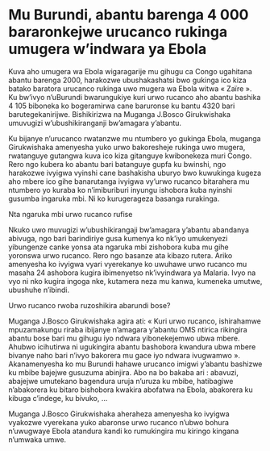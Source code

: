 # Mu Burundi, abantu barenga 4 000 bararonkejwe urucanco rukinga umugera w’indwara ya Ebola

Kuva aho umugera wa Ebola wigaragarije mu gihugu ca Congo ugahitana abantu barenga 2000, harakozwe ubushakashatsi bwo gukinga ico kiza batako baratora urucanco rukinga uwo mugera wa Ebola witwa « Zaïre ». Ku bw’ivyo n’uBurundi bwarungukiye kuri urwo rucanco aho abantu bashika 4 105 biboneka ko bogeramirwa cane baruronse ku bantu 4320 bari barutegekanirijwe. Bishikirizwa na Muganga J.Bosco Girukwishaka umuvugizi w’ubushikiranganji bw’amagara y’abantu.

Ku bijanye n’urucanco rwatanzwe mu ntumbero yo gukinga Ebola, muganga Girukwishaka amenyesha yuko urwo bakoresheje rukinga uwo mugera, rwatanguye gutangwa kuva ico kiza gitanguye kwibonekeza muri Congo. Rero ngo kubera ko abantu bari batanguye gupfa ku bwinshi, ngo harakozwe ivyigwa vyinshi cane bashakisha uburyo bwo kuwukinga kugeza aho mbere ico gihe banarutanga ivyigwa vy’urwo rucanco bitarahera mu ntumbero yo kuraba ko n’imiburiburi inyungu ishobora kuba nyinshi gusumba ingaruka mbi. Ni ko kurugerageza basanga rurakinga.

Nta ngaruka mbi urwo rucanco rufise

Nkuko uwo muvugizi w’ubushikirangaji bw’amagara y’abantu abandanya abivuga, ngo bari barindiriye gusa kumenya ko nk’iyo umukenyezi yibungenze canke yonsa ata ngaruka mbi zishobora kuba mu gihe yoronswa urwo rucanco. Rero ngo basanze ata kibazo rutera. Ariko amenyesha ko ivyigwa vyari vyerekanye ko uwuhawe urwo rucanco mu masaha 24 ashobora kugira ibimenyetso nk’ivyindwara ya Malaria. Ivyo na vyo ni nko kugira ingoga nke, kutamera neza mu kanwa, kumeneka umutwe, ubushuhe n’ibindi.

Urwo rucanco rwoba ruzoshikira abarundi bose?

Muganga J.Bosco Girukwishaka agira ati: « Kuri urwo rucanco, ishirahamwe mpuzamakungu riraba ibijanye n’amagara y’abantu OMS ntirica rikingira abantu bose bari mu gihugu iyo ndwara yibonekejemwo ubwa mbere. Ahubwo icihutirwa ni ugukingira abantu bashobora kwandura ubwa mbere bivanye naho bari n’ivyo bakorera mu gace iyo ndwara ivugwamwo ». Akanamenyesha ko mu Burundi hahawe urucanco imigwi y’abantu bashizwe ku mbibe bajejwe gusuzuma abinjira. Abo na bo bakaba ari : abavuzi, abajejwe umutekano bagendura uruja n’uruza ku mbibe, hatibagiwe n’abakorera ku bitaro bishobora kwakira abofatwa na Ebola, abakorera ku kibuga c’indege, ku bivuko, …

Muganga J.Bosco Girukwishaka aheraheza amenyesha ko ivyigwa vyakozwe vyerekana yuko abaronse urwo rucanco n’ubwo bohura n’uwugwaye Ebola atandura kandi ko rumukingira mu kiringo kingana n’umwaka umwe.